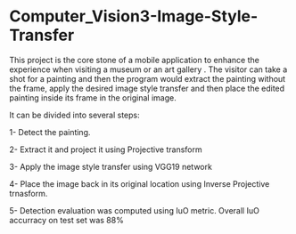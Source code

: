 # Computer_Vision3-Image-Style-Transfer
This project is the core stone of a mobile application to enhance the experience when visiting a museum or an art gallery . The visitor can take a shot for a painting and then the program would extract the painting without the frame, apply the desired image style transfer and then place the edited painting inside its frame in the original image.

It can be divided into several steps:

1- Detect the painting.

2- Extract it and project it using Projective transform

3- Apply the image style transfer using VGG19 network

4- Place the image back in its original location using Inverse Projective trnasform.

5- Detection evaluation was computed using IuO metric. Overall IuO accurracy on test set was 88%
